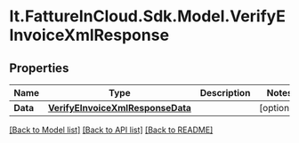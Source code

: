 # It.FattureInCloud.Sdk.Model.VerifyEInvoiceXmlResponse

## Properties

Name | Type | Description | Notes
------------ | ------------- | ------------- | -------------
**Data** | [**VerifyEInvoiceXmlResponseData**](VerifyEInvoiceXmlResponseData.md) |  | [optional] 

[[Back to Model list]](../README.md#documentation-for-models) [[Back to API list]](../README.md#documentation-for-api-endpoints) [[Back to README]](../README.md)

